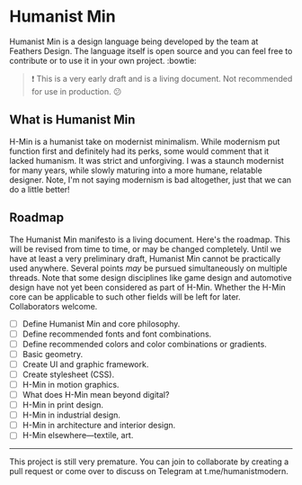 # Humanist Min
Humanist Min is a design language being developed by the team at Feathers Design. The language itself is open source and you can feel free to contribute or to use it in your own project. :bowtie:

> :exclamation: This is a very early draft and is a living document. Not recommended for use in production. :confused:

## What is Humanist Min
H-Min is a humanist take on modernist minimalism. While modernism put function first and definitely had its perks, some would comment that it lacked humanism. It was strict and unforgiving. I was a staunch modernist for many years, while slowly maturing into a more humane, relatable designer. Note, I'm not saying modernism is bad altogether, just that we can do a little better!

## Roadmap
The Humanist Min manifesto is a living document. Here's the roadmap. This will be revised from time to time, or may be changed completely. Until we have at least a very preliminary draft, Humanist Min cannot be practically used anywhere. Several points *may* be pursued simultaneously on multiple threads. Note that some design disciplines like game design and automotive design have not yet been considered as part of H-Min. Whether the H-Min core can be applicable to such other fields will be left for later. Collaborators welcome.
-	[ ] Define Humanist Min and core philosophy.
-	[ ] Define recommended fonts and font combinations.
-	[ ] Define recommended colors and color combinations or gradients.
-	[ ] Basic geometry.
- [ ] Create UI and graphic framework.
- [ ] Create stylesheet (CSS).
- [ ] H-Min in motion graphics.
- [ ] What does H-Min mean beyond digital?
- [ ] H-Min in print design.
- [ ] H-Min in industrial design.
- [ ] H-Min in architecture and interior design.
- [ ] H-Min elsewhere—textile, art.

---
This project is still very premature. You can join to collaborate by creating a pull request or come over to discuss on Telegram at t.me/humanistmodern.
